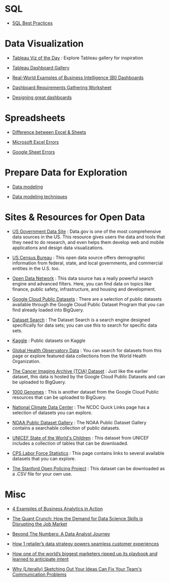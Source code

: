 # SQL

- [SQL Best Practices](../assets/pdf/sql_best_practices.pdf)



# Data Visualization

- [Tableau Viz of the Day](https://public.tableau.com/en-us/gallery/?tab=viz-of-the-day&type=viz-of-the-day) : Explore Tableau gallery for inspiration

- [Tableau Dashboard Gallery](https://www.tableau.com/data-insights/dashboard-showcase)

- [Real-World Examples of Business Intelligence (BI) Dashboards](https://www.tableau.com/learn/articles/business-intelligence-dashboards-examples)

- [Dashboard Requirements Gathering Worksheet](https://s3.amazonaws.com/looker-elearning-resources/Requirements+Gathering+Worksheet.pdf)

- [Designing great dashboards](https://training.looker.com/designing-great-dashboards)


# Spreadsheets

- [Difference between Excel & Sheets](https://support.google.com/a/users/answer/9331278?hl=en)

- [Microsoft Excel Errors](https://support.microsoft.com/en-us/office/formulas-and-functions-294d9486-b332-48ed-b489-abe7d0f9eda9?ui=en-US&rs=en-US&ad=US#id0eaabaaa=errors)

- [Google Sheet Errors](https://www.benlcollins.com/spreadsheets/formula-parse-error/)

# Prepare Data for Exploration

- [Data modeling](https://www.1keydata.com/datawarehousing/data-modeling-levels.html)

- [Data modeling techniques](https://dataedo.com/blog/basic-data-modeling-techniques)


# Sites & Resources for Open Data

- [US Government Data Site](https://www.data.gov/) : Data.gov is one of the most comprehensive data sources in the US. This resource gives users the data and tools that they need to do research, and even helps them develop web and mobile applications and design data visualizations.

- [US Census Bureau](https://www.census.gov/data.html) : This open data source offers demographic information from federal, state, and local governments, and commercial entities in the U.S. too.

- [Open Data Network](https://www.opendatanetwork.com/) : This data source has a really powerful search engine and advanced filters. Here, you can find data on topics like finance, public safety, infrastructure, and housing and development.

- [Google Cloud Public Datasets](https://cloud.google.com/solutions/datasets) : There are a selection of public datasets available through the Google Cloud Public Dataset Program that you can find already loaded into BigQuery.

- [Dataset Search](https://datasetsearch.research.google.com/) : The Dataset Search is a search engine designed specifically for data sets; you can use this to search for specific data sets.

- [Kaggle](https://www.kaggle.com/datasets) : Public datasets on Kaggle

- [Global Health Observatory Data](https://www.who.int/data/collections) : You can search for datasets from this page or explore featured data collections from the World Health Organization.

- [The Cancer Imaging Archive (TCIA) Dataset](https://cloud.google.com/healthcare/docs/resources/public-datasets/tcia) : Just like the earlier dataset, this data is hosted by the Google Cloud Public Datasets and can be uploaded to BigQuery.

- [1000 Genomes](https://cloud.google.com/life-sciences/docs/resources/public-datasets/1000-genomes) : This is another dataset from the Google Cloud Public resources that can be uploaded to BigQuery.

- [National Climate Data Center](https://www.ncdc.noaa.gov/data-access/quick-links) : The NCDC Quick Links page has a selection of datasets you can explore.

- [NOAA Public Dataset Gallery](https://www.climate.gov/maps-data/datasets) : The NOAA Public Dataset Gallery contains a searchable collection of public datasets.

- [UNICEF State of the World's Children](https://data.unicef.org/resources/dataset/sowc-2019-statistical-tables/) : This dataset from UNICEF includes a collection of tables that can be downloaded.

- [CPS Labor Force Statistics](https://www.bls.gov/cps/tables.htm) : This page contains links to several available datasets that you can explore.

- [The Stanford Open Policing Project](https://openpolicing.stanford.edu/) : This dataset can be downloaded as a .CSV file for your own use.


# Misc

- [4 Examples of Business Analytics in Action](https://online.hbs.edu/blog/post/business-analytics-examples)

- [The Quant Crunch: How the Demand for Data Science Skills is Disrupting the Job Market](https://www.ibm.com/downloads/cas/3RL3VXGA)

- [Beyond The Numbers: A Data Analyst Journey](https://www.youtube.com/watch?v=t2oOFs4WgI0)

- [How 1 retailer’s data strategy powers seamless customer experiences](https://www.thinkwithgoogle.com/future-of-marketing/digital-transformation/crate-and-barrel-digital-customer-experiences/)

- [How one of the world’s biggest marketers ripped up its playbook and learned to anticipate intent](https://www.thinkwithgoogle.com/marketing-strategies/data-and-measurement/pepsi-digital-transformation/)

- [Why (Literally) Sketching Out Your Ideas Can Fix Your Team's Communication Problems](https://www.inc.com/magazine/201809/jason-fried/illusion-agreement-team-project.html)


